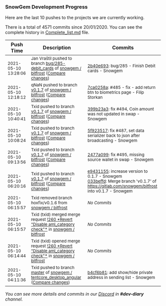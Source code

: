 
### SnowGem Development Progress

Here are the last 10 pushes to the projects we are currently working.

There is a total of 4571 commits since 20/01/2020. You can see the complete history in
 [Complete_list.md](Complete_list.md) file.

| Push Time | Description | Commits |
| --- | --- | --- |
| <sub>2021-05-10 13:28:06</sub> | <sub>Jan Vraštil pushed to branch [bug/285\-debit\_cards](https://gitlab.com/snowgem/bitfrost/commits/bug/285-debit_cards) of [snowgem / bitfrost](https://gitlab.com/snowgem/bitfrost) ([Compare changes](https://gitlab.com/snowgem/bitfrost/compare/41191c3bf63d0bf190cdbdff81803ee0bdf7eeb7...2b40e693223ed28323144240e50a606dabea28f3))</sub> | <sub>[2b40e693](https://gitlab.com/snowgem/bitfrost/-/commit/2b40e693223ed28323144240e50a606dabea28f3): bug/285 - Finish Debit cards - Snowgem</sub> |
| <sub>2021-05-10 12:18:12</sub> | <sub>qNaN pushed to branch [v0\.1\.7](https://gitlab.com/snowgem/bitfrost/commits/v0.1.7) of [snowgem / bitfrost](https://gitlab.com/snowgem/bitfrost) ([Compare changes](https://gitlab.com/snowgem/bitfrost/compare/399b23a3f396b45b33aa9fe456abb38297c9713f...7ca0258a50c1597711f6d182c142246cd8fcfb17))</sub> | <sub>[7ca0258a](https://gitlab.com/snowgem/bitfrost/-/commit/7ca0258a50c1597711f6d182c142246cd8fcfb17): #485 - fix - add return btn to biometrics page - Filip Storkan</sub> |
| <sub>2021-05-10 10:40:41</sub> | <sub>Txid pushed to branch [v0\.1\.7](https://gitlab.com/snowgem/bitfrost/commits/v0.1.7) of [snowgem / bitfrost](https://gitlab.com/snowgem/bitfrost) ([Compare changes](https://gitlab.com/snowgem/bitfrost/compare/5f9235178e9dab8edada8aba65d755bc936c705d...399b23a3f396b45b33aa9fe456abb38297c9713f))</sub> | <sub>[399b23a3](https://gitlab.com/snowgem/bitfrost/-/commit/399b23a3f396b45b33aa9fe456abb38297c9713f): fix #494, Coin amount was not updated in swap - Snowgem</sub> |
| <sub>2021-05-10 10:08:24</sub> | <sub>Txid pushed to branch [v0\.1\.7](https://gitlab.com/snowgem/bitfrost/commits/v0.1.7) of [snowgem / bitfrost](https://gitlab.com/snowgem/bitfrost) ([Compare changes](https://gitlab.com/snowgem/bitfrost/compare/2477a099902c2b14f3d6c53ddb0c47ef9f62c9b6...5f9235178e9dab8edada8aba65d755bc936c705d))</sub> | <sub>[5f923517](https://gitlab.com/snowgem/bitfrost/-/commit/5f9235178e9dab8edada8aba65d755bc936c705d): fix #487, set data serializer back to json after broadcasting - Snowgem</sub> |
| <sub>2021-05-10 09:13:56</sub> | <sub>Txid pushed to branch [v0\.1\.7](https://gitlab.com/snowgem/bitfrost/commits/v0.1.7) of [snowgem / bitfrost](https://gitlab.com/snowgem/bitfrost) ([Compare changes](https://gitlab.com/snowgem/bitfrost/compare/033beffdf9485b36e01749e9c8cd3288c93fe1cb...2477a099902c2b14f3d6c53ddb0c47ef9f62c9b6))</sub> | <sub>[2477a099](https://gitlab.com/snowgem/bitfrost/-/commit/2477a099902c2b14f3d6c53ddb0c47ef9f62c9b6): fix #495, missing source wallet in swap - Snowgem</sub> |
| <sub>2021-05-10 06:20:16</sub> | <sub>Txid pushed to branch [v0\.1\.7](https://gitlab.com/snowgem/bitfrost/commits/v0.1.7) of [snowgem / bitfrost](https://gitlab.com/snowgem/bitfrost) ([Compare changes](https://gitlab.com/snowgem/bitfrost/compare/6fee6a92cd80019439366d31070bb6ebb3f79c97...033beffdf9485b36e01749e9c8cd3288c93fe1cb))</sub> | <sub>[e9431155](https://gitlab.com/snowgem/bitfrost/-/commit/e9431155524598d8af5ff36df0b0c413c659925a): increase version to 0.1.7 - Snowgem<br>[033beffd](https://gitlab.com/snowgem/bitfrost/-/commit/033beffdf9485b36e01749e9c8cd3288c93fe1cb): Merge branch 'v0.1.7' of https://gitlab.com/snowgem/bitfrost into v0.1.7 - Snowgem</sub> |
| <sub>2021-05-10 06:15:57</sub> | <sub>Txid removed branch hoxfix/v0.1.6 from [snowgem / bitfrost](https://gitlab.com/snowgem/bitfrost)</sub> | <sub>_No Commits_</sub> |
| <sub>2021-05-10 06:15:57</sub> | <sub>Txid (txid) merged merge request [\!260 \*Revert "Disable aml\_category check"\*](https://gitlab.com/snowgem/bitfrost/-/merge_requests/260) in [snowgem / bitfrost](https://gitlab.com/snowgem/bitfrost)</sub> | <sub>_No Commits_</sub> |
| <sub>2021-05-10 06:14:44</sub> | <sub>Txid (txid) opened merge request [\!260 \*Revert "Disable aml\_category check"\*](https://gitlab.com/snowgem/bitfrost/-/merge_requests/260) in [snowgem / bitfrost](https://gitlab.com/snowgem/bitfrost)</sub> | <sub>_No Commits_</sub> |
| <sub>2021-05-10 04:11:36</sub> | <sub>Txid pushed to branch [master](https://gitlab.com/snowgem/tentcore_desktop_angular/commits/master) of [snowgem / tentcore\_desktop\_angular](https://gitlab.com/snowgem/tentcore_desktop_angular) ([Compare changes](https://gitlab.com/snowgem/tentcore_desktop_angular/compare/b2338bb6bf2fc2d1bd2b17e1fc66da4d387e5e03...b4cf6b8176f2ff2616d1af8a0ea92650bb188d06))</sub> | <sub>[b4cf6b81](https://gitlab.com/snowgem/tentcore_desktop_angular/-/commit/b4cf6b8176f2ff2616d1af8a0ea92650bb188d06): add show/hide private address in sending list - Snowgem</sub> |

_You can see more details and commits in our [Discord](https://discord.gg/zumGnbg) in **#dev-diary** channel._
